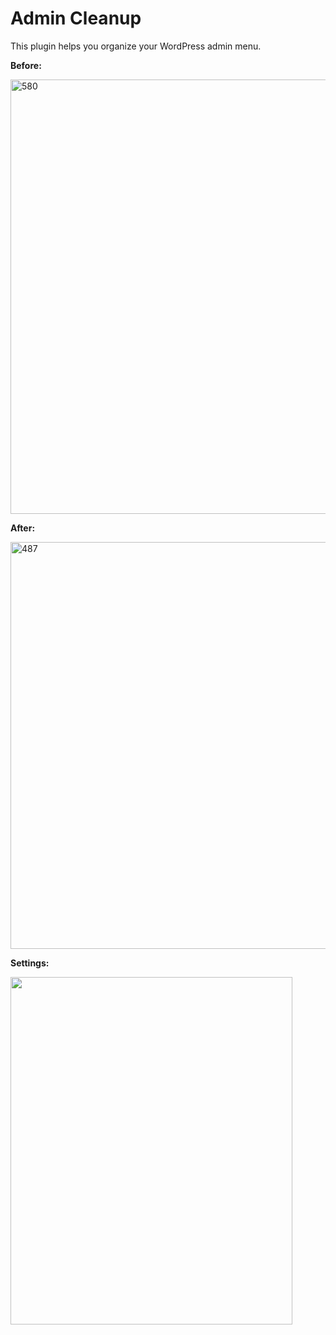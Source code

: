 # Admin Cleanup
This plugin helps you organize your WordPress admin menu.

**Before:**

<img src="http://i.imgur.com/F6y1NOH.png" width="695" height="" alt="580" />

**After:**

<img src="http://i.imgur.com/uNHMtqA.png" width="651" height="" alt="487" />

**Settings:**

<img src="http://i.imgur.com/y5eleHC.png" width="451" height="556" alt="" />
